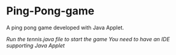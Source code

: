 # Ping-Pong-game

A ping pong game developed with Java Applet. 

*Run the tennis.java file to start the game*
*You need to have an IDE supporting Java Applet*
